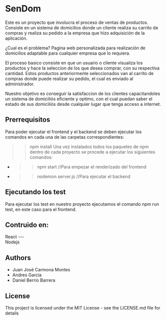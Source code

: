 # SenDom
Este es un proyecto que involucra el proceso de ventas de productos.
Consiste en un sistema de domicilios donde un cliente realiza su carrito de compras y realiza su pedido a la empresa que hizo adquisición de la aplicación.

¿Cual es el problema?
Pagina web personalizada para realización de domicilios adaptable para cualquier empresa que lo requiera.

El proceso basico consiste en que un usuario o cliente visualiza los productos y hace la seleccion de los que desea comprar, con su respectiva cantidad.
Estos productos anteriormente seleccionados van al carrito de compras donde puede realizar su pedido, el cual es enviado al administrador.

Nuestro objetivo es conseguir la satisfaccion de los clientes capacitandoles un sistema de domiciliós eficiente y optimo, con el cual puedan saber el estado de sus domiciliós desde cualquier lugar que tenga acceso a internet.


## Prerrequisitos 
Para poder ejecutar el frontend y el backend se deben ejecutar los comandos en cada una de las carpetas correspondientes:
>> npm install
Una vez instalados todos los paquetes de npm dentro de cada proyecto se procede a ejecutar los siguientes comandos:
- >> npm start //Para empezar el renderizado del frontend
- >>nodemon server.js //Para ejecutar el backend

## Ejecutando los test
Para ejecutar los test en nuestro proyecto ejecutamos el comando npm run test, en este caso para el frontend.

## Contruido en:
React ---  
Nodejs

## Authors
- Juan José Carmona Montes
- Andres García 
- Daniel Berrío Barrera

## License
This project is licensed under the MIT License - see the LICENSE.md file for details
